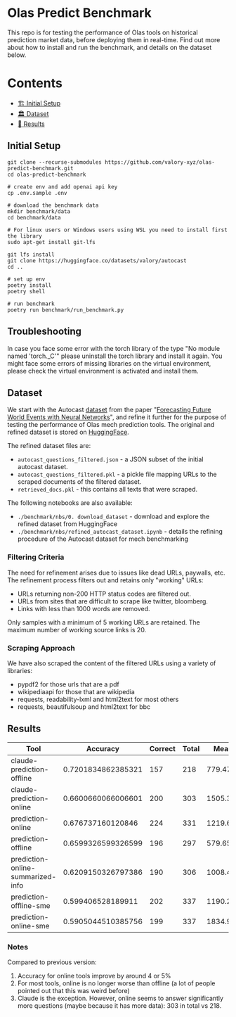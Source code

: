 # Olas Predict Benchmark

This repo is for testing the performance of Olas tools on historical prediction market data, before deploying them in real-time. Find out more about how to install and run the benchmark, and details on the dataset below. 

# Contents

- [🏗 Initial Setup](#-initial-setup)
- [🏛 Dataset](#-dataset)
- [🤖 Results](#-results)

## Initial Setup

```console
git clone --recurse-submodules https://github.com/valory-xyz/olas-predict-benchmark.git
cd olas-predict-benchmark

# create env and add openai api key
cp .env.sample .env

# download the benchmark data
mkdir benchmark/data
cd benchmark/data

# For linux users or Windows users using WSL you need to install first the library
sudo apt-get install git-lfs

git lfs install 
git clone https://huggingface.co/datasets/valory/autocast
cd ..

# set up env
poetry install
poetry shell

# run benchmark
poetry run benchmark/run_benchmark.py
```

## Troubleshooting
In case you face some error with the torch library of the type "No module named 'torch._C'" please uninstall the torch library and install it again.
You might face some errors of missing libraries on the virtual environment, please check the virtual environment is activated and install them.

## Dataset

We start with the Autocast [dataset](https://huggingface.co/datasets/valory/autocast) from the paper "[Forecasting Future World Events with Neural Networks](http://arxiv.org/abs/2206.15474)", and refine it further for the purpose of testing the performance of Olas mech prediction tools. The original and refined dataset is stored on [HuggingFace](https://huggingface.co/datasets/valory/autocast). 

The refined dataset files are:
- `autocast_questions_filtered.json` - a JSON subset of the initial autocast dataset.
- `autocast_questions_filtered.pkl` - a pickle file mapping URLs to the scraped documents of the filtered dataset.
- `retrieved_docs.pkl` - this contains all texts that were scraped.

The following notebooks are also available:
- `./benchmark/nbs/0. download_dataset` - download and explore the refined dataset from HuggingFace 
- `./benchmark/nbs/refined_autocast_dataset.ipynb` - details the refining procedure of the Autocast dataset for mech benchmarking

### Filtering Criteria

The need for refinement arises due to issues like dead URLs, paywalls, etc. The refinement process filters out and retains only "working" URLs:

- URLs returning non-200 HTTP status codes are filtered out.
- URLs from sites that are difficult to scrape like twitter, bloomberg.
- Links with less than 1000 words are removed.

Only samples with a minimum of 5 working URLs are retained. The maximum number of working source links is 20.

### Scraping Approach

We have also scraped the content of the filtered URLs using a variety of libraries:

- pypdf2 for those urls that are a pdf
- wikipediaapi for those that are wikipedia
- requests, readability-lxml and html2text for most others
- requests, beautifulsoup and html2text for bbc

## Results

| Tool                            | Accuracy           | Correct | Total | Mean Tokens Used  | Mean Cost ($)   |
|---------------------------------|--------------------|---------|-------|-------------------|-----------------|
| claude-prediction-offline       | 0.7201834862385321 | 157     | 218   | 779.4770642201835 | 0.006891669724770637  |
| claude-prediction-online        | 0.6600660066006601 | 200     | 303   | 1505.3135313531352| 0.013348171617161701  |
| prediction-online               | 0.676737160120846  | 224     | 331   | 1219.6918429003022| 0.001332990936555879  |
| prediction-offline              | 0.6599326599326599 | 196     | 297   | 579.6565656565657 | 0.000621023569023569  |
| prediction-online-summarized-info| 0.6209150326797386| 190     | 306   | 1008.4542483660131| 0.0011213790849673195 |
| prediction-offline-sme          | 0.599406528189911  | 202     | 337   | 1190.2017804154302| 0.0013518635014836643 |
| prediction-online-sme           | 0.5905044510385756 | 199     | 337   | 1834.919881305638 | 0.0020690207715133428 |

### Notes

Compared to previous version:
1. Accuracy for online tools improve by around 4 or 5%
2. For most tools, online is no longer worse than offline (a lot of people pointed out that this was weird before)
3. Claude is the exception. However, online seems to answer significantly more questions (maybe because it has more data): 303 in total vs 218.